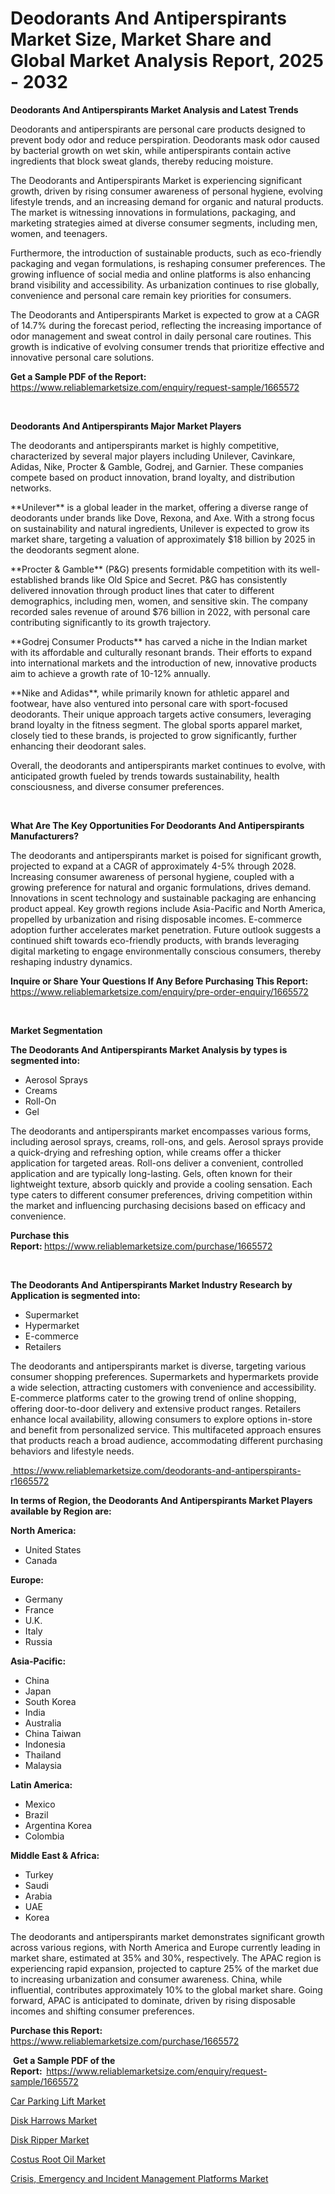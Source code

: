 <p><h1>Deodorants And Antiperspirants Market Size, Market Share and Global Market Analysis Report, 2025 - 2032</h1></p><p><strong>Deodorants And Antiperspirants Market Analysis and Latest Trends</strong></p>
<p><p>Deodorants and antiperspirants are personal care products designed to prevent body odor and reduce perspiration. Deodorants mask odor caused by bacterial growth on wet skin, while antiperspirants contain active ingredients that block sweat glands, thereby reducing moisture.</p><p>The Deodorants and Antiperspirants Market is experiencing significant growth, driven by rising consumer awareness of personal hygiene, evolving lifestyle trends, and an increasing demand for organic and natural products. The market is witnessing innovations in formulations, packaging, and marketing strategies aimed at diverse consumer segments, including men, women, and teenagers.</p><p>Furthermore, the introduction of sustainable products, such as eco-friendly packaging and vegan formulations, is reshaping consumer preferences. The growing influence of social media and online platforms is also enhancing brand visibility and accessibility. As urbanization continues to rise globally, convenience and personal care remain key priorities for consumers.</p><p>The Deodorants and Antiperspirants Market is expected to grow at a CAGR of 14.7% during the forecast period, reflecting the increasing importance of odor management and sweat control in daily personal care routines. This growth is indicative of evolving consumer trends that prioritize effective and innovative personal care solutions.</p></p>
<p><strong>Get a Sample PDF of the Report:&nbsp;</strong> <a href="https://www.reliablemarketsize.com/enquiry/request-sample/1665572?utm_campaign=1897&utm_medium=2&utm_source=Github&utm_content=ia&utm_term=06022025&utm_id=deodorants-and-antiperspirants">https://www.reliablemarketsize.com/enquiry/request-sample/1665572</a></p>
<p>&nbsp;</p>
<p><strong>Deodorants And Antiperspirants Major Market Players</strong></p>
<p><p>The deodorants and antiperspirants market is highly competitive, characterized by several major players including Unilever, Cavinkare, Adidas, Nike, Procter & Gamble, Godrej, and Garnier. These companies compete based on product innovation, brand loyalty, and distribution networks.</p><p>**Unilever** is a global leader in the market, offering a diverse range of deodorants under brands like Dove, Rexona, and Axe. With a strong focus on sustainability and natural ingredients, Unilever is expected to grow its market share, targeting a valuation of approximately $18 billion by 2025 in the deodorants segment alone.</p><p>**Procter & Gamble** (P&G) presents formidable competition with its well-established brands like Old Spice and Secret. P&G has consistently delivered innovation through product lines that cater to different demographics, including men, women, and sensitive skin. The company recorded sales revenue of around $76 billion in 2022, with personal care contributing significantly to its growth trajectory.</p><p>**Godrej Consumer Products** has carved a niche in the Indian market with its affordable and culturally resonant brands. Their efforts to expand into international markets and the introduction of new, innovative products aim to achieve a growth rate of 10-12% annually.</p><p>**Nike and Adidas**, while primarily known for athletic apparel and footwear, have also ventured into personal care with sport-focused deodorants. Their unique approach targets active consumers, leveraging brand loyalty in the fitness segment. The global sports apparel market, closely tied to these brands, is projected to grow significantly, further enhancing their deodorant sales.</p><p>Overall, the deodorants and antiperspirants market continues to evolve, with anticipated growth fueled by trends towards sustainability, health consciousness, and diverse consumer preferences.</p></p>
<p>&nbsp;</p>
<p><strong>What Are The Key Opportunities For Deodorants And Antiperspirants Manufacturers?</strong></p>
<p><p>The deodorants and antiperspirants market is poised for significant growth, projected to expand at a CAGR of approximately 4-5% through 2028. Increasing consumer awareness of personal hygiene, coupled with a growing preference for natural and organic formulations, drives demand. Innovations in scent technology and sustainable packaging are enhancing product appeal. Key growth regions include Asia-Pacific and North America, propelled by urbanization and rising disposable incomes. E-commerce adoption further accelerates market penetration. Future outlook suggests a continued shift towards eco-friendly products, with brands leveraging digital marketing to engage environmentally conscious consumers, thereby reshaping industry dynamics.</p></p>
<p><strong>Inquire or Share Your Questions If Any Before Purchasing This Report:</strong> <a href="https://www.reliablemarketsize.com/enquiry/pre-order-enquiry/1665572?utm_campaign=1897&utm_medium=2&utm_source=Github&utm_content=ia&utm_term=06022025&utm_id=deodorants-and-antiperspirants">https://www.reliablemarketsize.com/enquiry/pre-order-enquiry/1665572</a></p>
<p>&nbsp;</p>
<p><strong>Market Segmentation</strong></p>
<p><strong>The Deodorants And Antiperspirants Market Analysis by types is segmented into:</strong></p>
<p><ul><li>Aerosol Sprays</li><li>Creams</li><li>Roll-On</li><li>Gel</li></ul></p>
<p><p>The deodorants and antiperspirants market encompasses various forms, including aerosol sprays, creams, roll-ons, and gels. Aerosol sprays provide a quick-drying and refreshing option, while creams offer a thicker application for targeted areas. Roll-ons deliver a convenient, controlled application and are typically long-lasting. Gels, often known for their lightweight texture, absorb quickly and provide a cooling sensation. Each type caters to different consumer preferences, driving competition within the market and influencing purchasing decisions based on efficacy and convenience.</p></p>
<p><strong>Purchase this Report:&nbsp;</strong><a href="https://www.reliablemarketsize.com/purchase/1665572?utm_campaign=1897&utm_medium=2&utm_source=Github&utm_content=ia&utm_term=06022025&utm_id=deodorants-and-antiperspirants">https://www.reliablemarketsize.com/purchase/1665572</a></p>
<p>&nbsp;</p>
<p><strong>The Deodorants And Antiperspirants Market Industry Research by Application is segmented into:</strong></p>
<p><ul><li>Supermarket</li><li>Hypermarket</li><li>E-commerce</li><li>Retailers</li></ul></p>
<p><p>The deodorants and antiperspirants market is diverse, targeting various consumer shopping preferences. Supermarkets and hypermarkets provide a wide selection, attracting customers with convenience and accessibility. E-commerce platforms cater to the growing trend of online shopping, offering door-to-door delivery and extensive product ranges. Retailers enhance local availability, allowing consumers to explore options in-store and benefit from personalized service. This multifaceted approach ensures that products reach a broad audience, accommodating different purchasing behaviors and lifestyle needs.</p></p>
<p><a href="https://www.reliablemarketsize.com/deodorants-and-antiperspirants-r1665572?utm_campaign=1897&utm_medium=2&utm_source=Github&utm_content=ia&utm_term=06022025&utm_id=deodorants-and-antiperspirants">&nbsp;https://www.reliablemarketsize.com/deodorants-and-antiperspirants-r1665572</a></p>
<p><strong>In terms of Region, the Deodorants And Antiperspirants Market Players available by Region are:</strong></p>
<p>
    <p> <strong> North America: </strong>
        <ul>
            <li>United States</li>
            <li>Canada</li>
        </ul>
        </p> 
    <p> <strong> Europe: </strong>
        <ul>
            <li>Germany</li>
            <li>France</li>
            <li>U.K.</li>
            <li>Italy</li>
            <li>Russia</li>
        </ul>
        </p> 
    <p> <strong> Asia-Pacific: </strong>
        <ul>
            <li>China</li>
            <li>Japan</li>
            <li>South Korea</li>
            <li>India</li>
            <li>Australia</li>
            <li>China Taiwan</li>
            <li>Indonesia</li>
            <li>Thailand</li>
            <li>Malaysia</li>
        </ul>
        </p> 
    <p> <strong> Latin America: </strong>
        <ul>
            <li>Mexico</li>
            <li>Brazil</li>
            <li>Argentina Korea</li>
            <li>Colombia</li>
        </ul>
        </p> 
    <p> <strong> Middle East & Africa: </strong>
        <ul>
            <li>Turkey</li>
            <li>Saudi</li>
            <li>Arabia</li>
            <li>UAE</li>
            <li>Korea</li>
        </ul>
    </p>
    </p>
<p><p>The deodorants and antiperspirants market demonstrates significant growth across various regions, with North America and Europe currently leading in market share, estimated at 35% and 30%, respectively. The APAC region is experiencing rapid expansion, projected to capture 25% of the market due to increasing urbanization and consumer awareness. China, while influential, contributes approximately 10% to the global market share. Going forward, APAC is anticipated to dominate, driven by rising disposable incomes and shifting consumer preferences.</p></p>
<p><strong>Purchase this Report: </strong><a href="https://www.reliablemarketsize.com/purchase/1665572?utm_campaign=1897&utm_medium=2&utm_source=Github&utm_content=ia&utm_term=06022025&utm_id=deodorants-and-antiperspirants">https://www.reliablemarketsize.com/purchase/1665572</a></p>
<p>&nbsp;<strong>Get a Sample PDF of the Report:&nbsp;&nbsp;</strong><a href="https://www.reliablemarketsize.com/enquiry/request-sample/1665572?utm_campaign=1897&utm_medium=2&utm_source=Github&utm_content=ia&utm_term=06022025&utm_id=deodorants-and-antiperspirants">https://www.reliablemarketsize.com/enquiry/request-sample/1665572</a></p>
<p><strong></strong></p>
<p><p><a href="https://www.linkedin.com/pulse/car-parking-lift-market-matrix-applications-types-cagr-emaac?utm_campaign=1897&utm_medium=2&utm_source=Github&utm_content=ia&utm_term=06022025&utm_id=deodorants-and-antiperspirants">Car Parking Lift Market</a></p><p><a href="https://www.linkedin.com/pulse/comprehensive-study-disk-harrows-market-share-size-growth-6ksxe?utm_campaign=1897&utm_medium=2&utm_source=Github&utm_content=ia&utm_term=06022025&utm_id=deodorants-and-antiperspirants">Disk Harrows Market</a></p><p><a href="https://www.linkedin.com/pulse/disk-ripper-market-analysis-2025-2032-trends-share-growth-vnese?utm_campaign=1897&utm_medium=2&utm_source=Github&utm_content=ia&utm_term=06022025&utm_id=deodorants-and-antiperspirants">Disk Ripper Market</a></p><p><a href="https://github.com/ziogaskangui96/Market-Research-Report-List-1/blob/main/costus-root-oil-market.md?utm_campaign=1897&utm_medium=2&utm_source=Github&utm_content=ia&utm_term=06022025&utm_id=deodorants-and-antiperspirants">Costus Root Oil Market</a></p><p><a href="https://github.com/carylgrinko/Market-Research-Report-List-1/blob/main/crisis-emergency-and-incident-management-platforms-market.md?utm_campaign=1897&utm_medium=2&utm_source=Github&utm_content=ia&utm_term=06022025&utm_id=deodorants-and-antiperspirants">Crisis, Emergency and Incident Management Platforms Market</a></p></p>